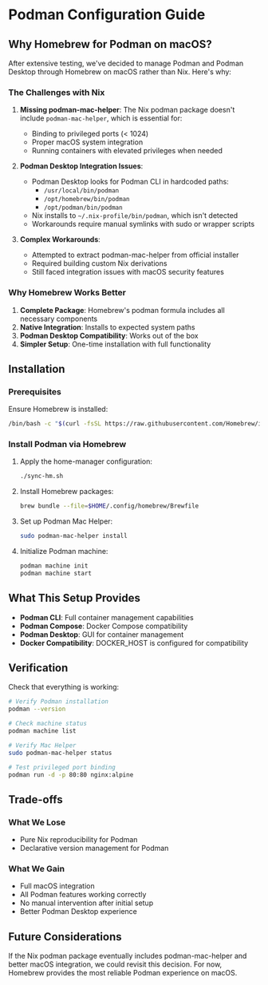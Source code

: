 # Podman Configuration Guide

## Why Homebrew for Podman on macOS?

After extensive testing, we've decided to manage Podman and Podman Desktop through Homebrew on macOS rather
than Nix. Here's why:

### The Challenges with Nix

1. **Missing podman-mac-helper**: The Nix podman package doesn't include `podman-mac-helper`, which is essential for:
   - Binding to privileged ports (< 1024)
   - Proper macOS system integration
   - Running containers with elevated privileges when needed

2. **Podman Desktop Integration Issues**:
   - Podman Desktop looks for Podman CLI in hardcoded paths:
     - `/usr/local/bin/podman`
     - `/opt/homebrew/bin/podman`
     - `/opt/podman/bin/podman`
   - Nix installs to `~/.nix-profile/bin/podman`, which isn't detected
   - Workarounds require manual symlinks with sudo or wrapper scripts

3. **Complex Workarounds**:
   - Attempted to extract podman-mac-helper from official installer
   - Required building custom Nix derivations
   - Still faced integration issues with macOS security features

### Why Homebrew Works Better

1. **Complete Package**: Homebrew's podman formula includes all necessary components
2. **Native Integration**: Installs to expected system paths
3. **Podman Desktop Compatibility**: Works out of the box
4. **Simpler Setup**: One-time installation with full functionality

## Installation

### Prerequisites

Ensure Homebrew is installed:

```bash
/bin/bash -c "$(curl -fsSL https://raw.githubusercontent.com/Homebrew/install/HEAD/install.sh)"
```

### Install Podman via Homebrew

1. Apply the home-manager configuration:

   ```bash
   ./sync-hm.sh
   ```

2. Install Homebrew packages:

   ```bash
   brew bundle --file=$HOME/.config/homebrew/Brewfile
   ```

3. Set up Podman Mac Helper:

   ```bash
   sudo podman-mac-helper install
   ```

4. Initialize Podman machine:

   ```bash
   podman machine init
   podman machine start
   ```

## What This Setup Provides

- **Podman CLI**: Full container management capabilities
- **Podman Compose**: Docker Compose compatibility
- **Podman Desktop**: GUI for container management
- **Docker Compatibility**: DOCKER_HOST is configured for compatibility

## Verification

Check that everything is working:

```bash
# Verify Podman installation
podman --version

# Check machine status
podman machine list

# Verify Mac Helper
sudo podman-mac-helper status

# Test privileged port binding
podman run -d -p 80:80 nginx:alpine
```

## Trade-offs

### What We Lose

- Pure Nix reproducibility for Podman
- Declarative version management for Podman

### What We Gain

- Full macOS integration
- All Podman features working correctly
- No manual intervention after initial setup
- Better Podman Desktop experience

## Future Considerations

If the Nix podman package eventually includes podman-mac-helper and better macOS integration, we could revisit
this decision. For now, Homebrew provides the most reliable Podman experience on macOS.
